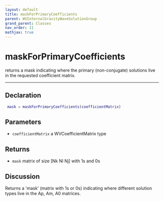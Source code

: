 ```yaml
---
layout: default
title: maskForPrimaryCoefficients
parent: WVInternalGravityWaveSolutionGroup
grand_parent: Classes
nav_order: 11
mathjax: true
---
```


#  maskForPrimaryCoefficients

returns a mask indicating where the primary (non-conjugate) solutions live in the requested coefficient matrix.


---

## Declaration
```matlab
 mask = maskForPrimaryCoefficients(coefficientMatrix)
```
## Parameters
+ `coefficientMatrix`  a WVCoefficientMatrix type

## Returns
+ `mask`  matrix of size [Nk Nl Nj] with 1s and 0s

## Discussion

  Returns a 'mask' (matrix with 1s or 0s) indicating where
  different solution types live in the Ap, Am, A0 matrices.
 
        
